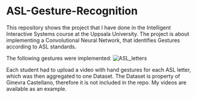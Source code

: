 # ASL-Gesture-Recognition

This repository shows the project that I have done in the Intelligent Interactive Systems course at the Uppsala University. 
The project is about implementing a Convolutional Neural Network, that identifies Gestures according to ASL standards.

The following gestures were implemented: 
![ASL_letters](https://user-images.githubusercontent.com/38215056/159994076-549e1d7b-0524-4a7c-ac49-8e208610d15e.png)

Each student had to upload a video with hand gestures for each ASL letter, which was then aggregated to one Dataset. The Dataset is property of Ginevra Castellano, therefore it is not included in the repo. My videos are available as an example.

